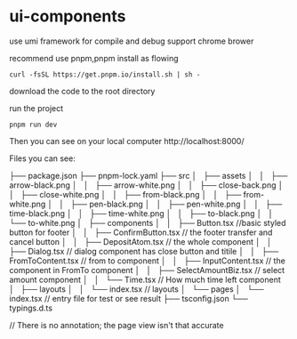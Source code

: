 # ui-components

use umi framework for compile and debug
support chrome brower

recommend use pnpm,pnpm install as flowing

`curl -fsSL https://get.pnpm.io/install.sh | sh -`

download the code to the root directory

run the project

`pnpm run dev`

Then  you can see on your local computer
http://localhost:8000/

Files you can see:

├── package.json
├── pnpm-lock.yaml
├── src
│   ├── assets
│   │   ├── arrow-black.png
│   │   ├── arrow-white.png
│   │   ├── close-back.png
│   │   ├── close-white.png
│   │   ├── from-black.png
│   │   ├── from-white.png
│   │   ├── pen-black.png
│   │   ├── pen-white.png
│   │   ├── time-black.png
│   │   ├── time-white.png
│   │   ├── to-black.png
│   │   └── to-white.png
│   ├── components
│   │   ├── Button.tsx   //basic styled button for footer
│   │   ├── ConfirmButton.tsx  // the footer transfer and cancel button
│   │   ├── DepositAtom.tsx  // the whole component
│   │   ├── Dialog.tsx // dialog component has close button and titile
│   │   ├── FromToContent.tsx // from to component
│   │   ├── InputContent.tsx // the component in FromTo component
│   │   ├── SelectAmountBiz.tsx  // select amount component
│   │   └── Time.tsx // How much time left component
│   ├── layouts
│   │   └── index.tsx // layouts
│   └── pages
│       └── index.tsx // entry file for test  or see result
├── tsconfig.json
└── typings.d.ts

// There is no annotation; the page view isn't that accurate
